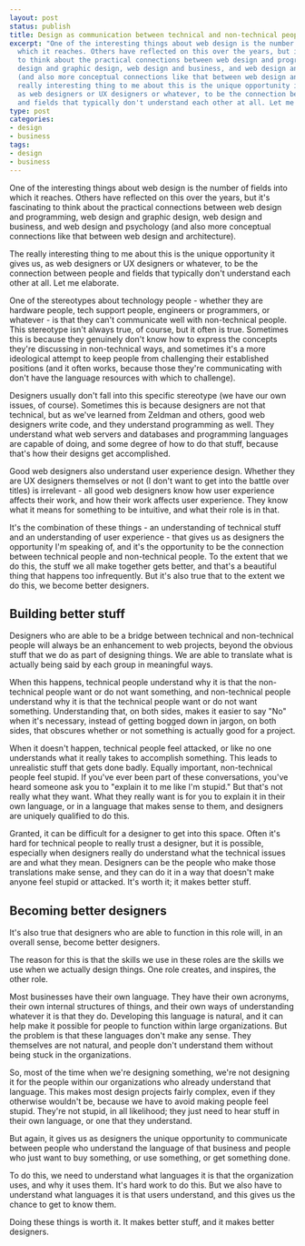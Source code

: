 ```yaml
---
layout: post
status: publish
title: Design as communication between technical and non-technical people
excerpt: "One of the interesting things about web design is the number of fields into
  which it reaches. Others have reflected on this over the years, but it's fascinating
  to think about the practical connections between web design and programming, web
  design and graphic design, web design and business, and web design and psychology
  (and also more conceptual connections like that between web design and architecture).\r\n\r\nThe
  really interesting thing to me about this is the unique opportunity it gives us,
  as web designers or UX designers or whatever, to be the connection between people
  and fields that typically don't understand each other at all. Let me elaborate."
type: post
categories:
- design
- business
tags:
- design
- business
---
```

One of the interesting things about web design is the number of fields into which it reaches. Others have reflected on this over the years, but it's fascinating to think about the practical connections between web design and programming, web design and graphic design, web design and business, and web design and psychology (and also more conceptual connections like that between web design and architecture).

The really interesting thing to me about this is the unique opportunity it gives us, as web designers or UX designers or whatever, to be the connection between people and fields that typically don't understand each other at all. Let me elaborate.

One of the stereotypes about technology people - whether they are hardware people, tech support people, engineers or programmers, or whatever - is that they can't communicate well with non-technical people. This stereotype isn't always true, of course, but it often is true. Sometimes this is because they genuinely don't know how to express the concepts they're discussing in non-technical ways, and sometimes it's a more ideological attempt to keep people from challenging their established positions (and it often works, because those they're communicating with don't have the language resources with which to challenge).

Designers usually don't fall into this specific stereotype (we have our own issues, of course). Sometimes this is because designers are not that technical, but as we've learned from Zeldman and others, good web designers write code, and they understand programming as well. They understand what web servers and databases and programming languages are capable of doing, and some degree of how to do that stuff, because that's how their designs get accomplished.

Good web designers also understand user experience design. Whether they are UX designers themselves or not (I don't want to get into the battle over titles) is irrelevant - all good web designers know how user experience affects their work, and how their work affects user experience. They know what it means for something to be intuitive, and what their role is in that.

It's the combination of these things - an understanding of technical stuff and an understanding of user experience - that gives us as designers the opportunity I'm speaking of, and it's the opportunity to be the connection between technical people and non-technical people. To the extent that we do this, the stuff we all make together gets better, and that's a beautiful thing that happens too infrequently. But it's also true that to the extent we do this, we become better designers.
<h2>Building better stuff</h2>
Designers who are able to be a bridge between technical and non-technical people will always be an enhancement to web projects, beyond the obvious stuff that we do as part of designing things. We are able to translate what is actually being said by each group in meaningful ways.

When this happens, technical people understand why it is that the non-technical people want or do not want something, and non-technical people understand why it is that the technical people want or do not want something. Understanding that, on both sides, makes it easier to say "No" when it's necessary, instead of getting bogged down in jargon, on both sides, that obscures whether or not something is actually good for a project.

When it doesn't happen, technical people feel attacked, or like no one understands what it really takes to accomplish something. This leads to unrealistic stuff that gets done badly. Equally important, non-technical people feel stupid. If you've ever been part of these conversations, you've heard someone ask you to "explain it to me like I'm stupid." But that's not really what they want. What they really want is for you to explain it in their own language, or in a language that makes sense to them, and designers are uniquely qualified to do this.

Granted, it can be difficult for a designer to get into this space. Often it's hard for technical people to really trust a designer, but it is possible, especially when designers really do understand what the technical issues are and what they mean. Designers can be the people who make those translations make sense, and they can do it in a way that doesn't make anyone feel stupid or attacked. It's worth it; it makes better stuff.
<h2>Becoming better designers</h2>
It's also true that designers who are able to function in this role will, in an overall sense, become better designers.

The reason for this is that the skills we use in these roles are the skills we use when we actually design things. One role creates, and inspires, the other role.

Most businesses have their own language. They have their own acronyms, their own internal structures of things, and their own ways of understanding whatever it is that they do. Developing this language is natural, and it can help make it possible for people to function within large organizations. But the problem is that these languages don't make any sense. They themselves are not natural, and people don't understand them without being stuck in the organizations.

So, most of the time when we're designing something, we're not designing it for the people within our organizations who already understand that language. This makes most design projects fairly complex, even if they otherwise wouldn't be, because we have to avoid making people feel stupid. They're not stupid, in all likelihood; they just need to hear stuff in their own language, or one that they understand.

But again, it gives us as designers the unique opportunity to communicate between people who understand the language of that business and people who just want to buy something, or use something, or get something done.

To do this, we need to understand what languages it is that the organization uses, and why it uses them. It's hard work to do this. But we also have to understand what languages it is that users understand, and this gives us the chance to get to know them.

Doing these things is worth it. It makes better stuff, and it makes better designers.
